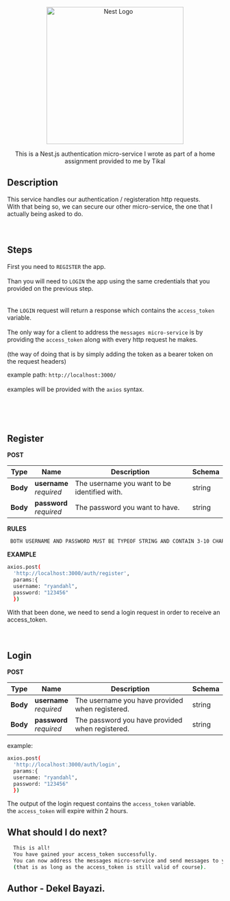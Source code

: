 <p align="center">
  <a href="http://nestjs.com/" target="blank"><img src="https://tkctl.tikalk.com/images/we-full-stack.png" width="320" alt="Nest Logo" /></a>
</p>

[circleci-image]: https://img.shields.io/circleci/build/github/nestjs/nest/master?token=abc123def456
[circleci-url]: https://circleci.com/gh/nestjs/nest

  <p align="center">This is a Nest.js authentication micro-service I wrote as part of a home assignment provided to me by Tikal</p>
    <p align="center">

  <!--[![Backers on Open Collective](https://opencollective.com/nest/backers/badge.svg)](https://opencollective.com/nest#backer)
  [![Sponsors on Open Collective](https://opencollective.com/nest/sponsors/badge.svg)](https://opencollective.com/nest#sponsor)-->

## Description

This service handles our authentication / registeration http requests. <br>
With that being so, we can secure our other micro-service, the one that I actually
being asked to do. <br> <br><br>

## Steps

First you need to `REGISTER` the app. <br> <br>
Than you will need to `LOGIN` the app using the same credentials that you provided on the previous step. <br> <br>  
 The `LOGIN` request will return a response which contains the `access_token` variable. <br> <br>
The only way for a client to address the `messages micro-service` is by providing
the `access_token` along with every http request he makes. <br> <br>
(the way of doing that is by simply adding the token as a bearer token on the request headers)

example path: `http://localhost:3000/` <br> <br>
examples will be provided with the `axios` syntax.

<br><br><br>

## Register

**POST**

| Type     | Name                        | Description                                  | Schema |
| -------- | --------------------------- | -------------------------------------------- | ------ |
| **Body** | **username** <br>_required_ | The username you want to be identified with. | string |
| **Body** | **password** <br>_required_ | The password you want to have.               | string |

**RULES**

```bash
 BOTH USERNAME AND PASSWORD MUST BE TYPEOF STRING AND CONTAIN 3-10 CHARS AND SHALL NOT CONTAIN SPACES.
```

**EXAMPLE**

```bash
axios.post(
  'http://localhost:3000/auth/register',
  params:{
  username: "ryandahl",
  password: "123456"
  })
```

With that been done, we need to send a login request in order to receive an access_token.
<br><br><br>

## Login

**POST**

| Type     | Name                        | Description                                     | Schema |
| -------- | --------------------------- | ----------------------------------------------- | ------ |
| **Body** | **username** <br>_required_ | The username you have provided when registered. | string |
| **Body** | **password** <br>_required_ | The password you have provided when registered. | string |

example:

```bash
axios.post(
  'http://localhost:3000/auth/login',
  params:{
  username: "ryandahl",
  password: "123456"
  })
```

The output of the login request contains the `access_token` variable. <br>
the `access_token` will expire within 2 hours.

## What should I do next?

```bash
  This is all!
  You have gained your access_token successfully.
  You can now address the messages micro-service and send messages to your friends!
  (that is as long as the access_token is still valid of course).
```

## Author - Dekel Bayazi.
